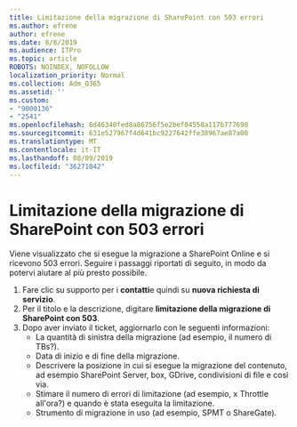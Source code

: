 ```yaml
---
title: Limitazione della migrazione di SharePoint con 503 errori
ms.author: efrene
author: efrene
ms.date: 8/8/2019
ms.audience: ITPro
ms.topic: article
ROBOTS: NOINDEX, NOFOLLOW
localization_priority: Normal
ms.collection: Adm_O365
ms.assetid: ''
ms.custom:
- "9000136"
- "2541"
ms.openlocfilehash: 8d46340fed8a86756f5e2bef04550a117b777690
ms.sourcegitcommit: 631e527967f4d641bc9227642ffe38967ae87a00
ms.translationtype: MT
ms.contentlocale: it-IT
ms.lasthandoff: 08/09/2019
ms.locfileid: "36271842"
---
```

# <a name="sharepoint-migration-throttling-with-503-errors"></a>Limitazione della migrazione di SharePoint con 503 errori

Viene visualizzato che si esegue la migrazione a SharePoint Online e si ricevono 503 errori. Seguire i passaggi riportati di seguito, in modo da potervi aiutare al più presto possibile. 

1. Fare clic su supporto per i **contatti**e quindi su **nuova richiesta di servizio**.
2. Per il titolo e la descrizione, digitare **limitazione della migrazione di SharePoint con 503**.
3. Dopo aver inviato il ticket, aggiornarlo con le seguenti informazioni:
    - La quantità di sinistra della migrazione (ad esempio, il numero di TBs?).
    - Data di inizio e di fine della migrazione.
    - Descrivere la posizione in cui si esegue la migrazione del contenuto, ad esempio SharePoint Server, box, GDrive, condivisioni di file e così via.
    - Stimare il numero di errori di limitazione (ad esempio, x Throttle all'ora?) e quando è stata eseguita la limitazione.
    - Strumento di migrazione in uso (ad esempio, SPMT o ShareGate).



